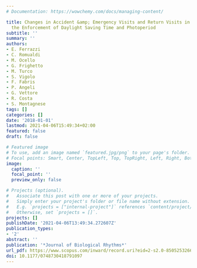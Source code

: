 ```yaml
---
# Documentation: https://wowchemy.com/docs/managing-content/

title: Changes in Accident &amp; Emergency Visits and Return Visits in Relation to
  the Enforcement of Daylight Saving Time and Photoperiod
subtitle: ''
summary: ''
authors:
- E. Ferrazzi
- C. Romualdi
- M. Ocello
- G. Frighetto
- M. Turco
- S. Vigolo
- F. Fabris
- P. Angeli
- G. Vettore
- R. Costa
- S. Montagnese
tags: []
categories: []
date: '2018-01-01'
lastmod: 2021-04-06T15:49:34+02:00
featured: false
draft: false

# Featured image
# To use, add an image named `featured.jpg/png` to your page's folder.
# Focal points: Smart, Center, TopLeft, Top, TopRight, Left, Right, BottomLeft, Bottom, BottomRight.
image:
  caption: ''
  focal_point: ''
  preview_only: false

# Projects (optional).
#   Associate this post with one or more of your projects.
#   Simply enter your project's folder or file name without extension.
#   E.g. `projects = ["internal-project"]` references `content/project/deep-learning/index.md`.
#   Otherwise, set `projects = []`.
projects: []
publishDate: '2021-04-06T13:49:34.272607Z'
publication_types:
- '2'
abstract: ''
publication: '*Journal of Biological Rhythms*'
url_pdf: https://www.scopus.com/inward/record.uri?eid=2-s2.0-85052532665&doi=10.1177%2f0748730418791097&partnerID=40&md5=9fd13bdbc336dbe1cbb3314cc2a30712
doi: 10.1177/0748730418791097
---
```

